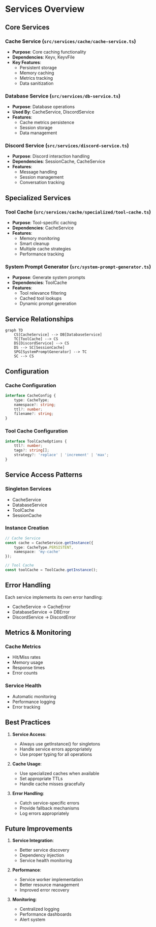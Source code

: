 # Services Overview

## Core Services

### Cache Service (`src/services/cache/cache-service.ts`)
- **Purpose**: Core caching functionality
- **Dependencies**: Keyv, KeyvFile
- **Key Features**:
  - Persistent storage
  - Memory caching
  - Metrics tracking
  - Data sanitization

### Database Service (`src/services/db-service.ts`)
- **Purpose**: Database operations
- **Used By**: CacheService, DiscordService
- **Features**:
  - Cache metrics persistence
  - Session storage
  - Data management

### Discord Service (`src/services/discord-service.ts`)
- **Purpose**: Discord interaction handling
- **Dependencies**: SessionCache, CacheService
- **Features**:
  - Message handling
  - Session management
  - Conversation tracking

## Specialized Services

### Tool Cache (`src/services/cache/specialized/tool-cache.ts`)
- **Purpose**: Tool-specific caching
- **Dependencies**: CacheService
- **Features**:
  - Memory monitoring
  - Smart cleanup
  - Multiple cache strategies
  - Performance tracking

### System Prompt Generator (`src/system-prompt-generator.ts`)
- **Purpose**: Generate system prompts
- **Dependencies**: ToolCache
- **Features**:
  - Tool relevance filtering
  - Cached tool lookups
  - Dynamic prompt generation

## Service Relationships

```mermaid
graph TD
    CS[CacheService] --> DB[DatabaseService]
    TC[ToolCache] --> CS
    DS[DiscordService] --> CS
    DS --> SC[SessionCache]
    SPG[SystemPromptGenerator] --> TC
    SC --> CS
```

## Configuration

### Cache Configuration
```typescript
interface CacheConfig {
    type: CacheType;
    namespace?: string;
    ttl?: number;
    filename?: string;
}
```

### Tool Cache Configuration
```typescript
interface ToolCacheOptions {
    ttl?: number;
    tags?: string[];
    strategy?: 'replace' | 'increment' | 'max';
}
```

## Service Access Patterns

### Singleton Services
- CacheService
- DatabaseService
- ToolCache
- SessionCache

### Instance Creation
```typescript
// Cache Service
const cache = CacheService.getInstance({
    type: CacheType.PERSISTENT,
    namespace: 'my-cache'
});

// Tool Cache
const toolCache = ToolCache.getInstance();
```

## Error Handling

Each service implements its own error handling:
- CacheService → CacheError
- DatabaseService → DBError
- DiscordService → DiscordError

## Metrics & Monitoring

### Cache Metrics
- Hit/Miss rates
- Memory usage
- Response times
- Error counts

### Service Health
- Automatic monitoring
- Performance logging
- Error tracking

## Best Practices

1. **Service Access**:
   - Always use getInstance() for singletons
   - Handle service errors appropriately
   - Use proper typing for all operations

2. **Cache Usage**:
   - Use specialized caches when available
   - Set appropriate TTLs
   - Handle cache misses gracefully

3. **Error Handling**:
   - Catch service-specific errors
   - Provide fallback mechanisms
   - Log errors appropriately

## Future Improvements

1. **Service Integration**:
   - Better service discovery
   - Dependency injection
   - Service health monitoring

2. **Performance**:
   - Service worker implementation
   - Better resource management
   - Improved error recovery

3. **Monitoring**:
   - Centralized logging
   - Performance dashboards
   - Alert system 